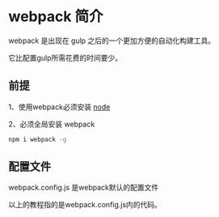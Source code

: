 # webpack 简介

webpack 是出现在 gulp 之后的一个更加方便的自动化构建工具。

它比配置gulp所需花费的时间要少。

## 前提
1、使用webpack必须安装 [node](https://nodejs.org/en/)

2、必须全局安装 webpack 

```bash
npm i webpack -g
```

## 配置文件
webpack.config.js 是webpack默认的配置文件

以上的教程指的是webpack.config.js内的代码。